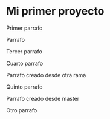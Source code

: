 
# Mi primer proyecto

Primer parrafo

Parrafo

Tercer parrafo

Cuarto parrafo


Parrafo creado desde otra rama

Quinto parrafo

Parrafo creado desde master


Otro parrafo


